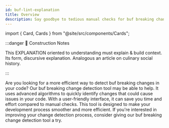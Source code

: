 ```yaml
---
id: buf-lint-explanation
title: Overview
description: Say goodbye to tedious manual checks for buf breaking changes and hello to effortless detection with our super-duper buf breaking change detection tool.
---
```


import { Card, Cards } from "@site/src/components/Cards";

:::danger 🚧 Construction Notes

This EXPLANATION oriented to understanding must explain & build context. Its form, discursive explanation. Analogous an
article on culinary social history.

:::

<Cards>
  <Card
    name="🖌 Tutorial"
    url="#"
    description="Lorem ipsum dolor sit amet, consectetur adipiscing elit, sed do eiusmod tempor incididunt ut labore et dolore magna aliqua."
  />
  <Card
    name="🚧 How To"
    url="#"
    description="Nisl tincidunt eget nullam non. Sed cras ornare arcu dui vivamus. Id neque aliquam vestibulum morbi blandit. Turpis nunc eget lorem dolor sed."
  />
  <Card
    name="🧱 Reference"
    url="#"
    description="Integer malesuada nunc vel risus commodo viverra maecenas accumsan. Faucibus vitae aliquet nec ullamcorper sit amet."
  />
  <Card
    name="🏗 Explanation"
    url="#"
    description="Scelerisque varius morbi enim nunc faucibus a pellentesque sit amet. Aenean sed adipiscing diam donec adipiscing tristique risus."
  />
</Cards>

Are you looking for a more efficient way to detect buf breaking changes in your code? Our buf breaking change detection
tool may be able to help. It uses advanced algorithms to quickly identify changes that could cause issues in your code.
With a user-friendly interface, it can save you time and effort compared to manual checks. This tool is designed to make
your development process smoother and more efficient. If you're interested in improving your change detection process,
consider giving our buf breaking change detection tool a try.

